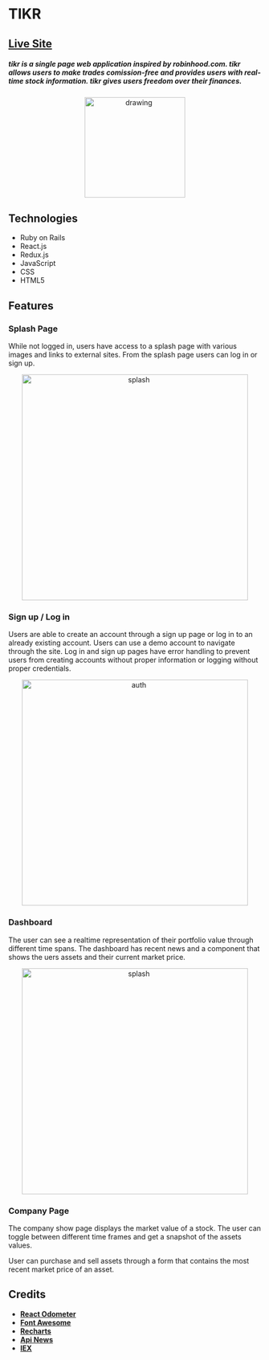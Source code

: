 # TIKR 
## **[Live Site](https://tikr.herokuapp.com)**
##### tikr is a single page web application inspired by robinhood.com. tikr allows users to make trades comission-free and provides users with real-time stock information. tikr gives users freedom over their finances.
<p align="center">
 <img src="https://github.com/pdfernandes/tikr/blob/master/app/assets/images/tenge.png" alt="drawing" width="200"/>
</p>

## Technologies

* Ruby on Rails
* React.js
* Redux.js
* JavaScript
* CSS
* HTML5

## Features 
### Splash Page
While not logged in, users have access to a splash page with various images and links to external sites. From the splash page users can log in or sign up.
<p align='center'>
 <img src='https://github.com/pdfernandes/tikr/blob/master/app/assets/images/tikr_splash_page.gif' alt='splash' width="450"/>
</p>

### Sign up / Log in
Users are able to create an account through a sign up page or log in to an already existing account. Users can use a demo account to navigate through the site. Log in and sign up pages have error handling to prevent users from creating accounts without proper information or logging without proper credentials.
<p align='center'>
 <img src="https://github.com/pdfernandes/tikr/blob/master/app/assets/images/tikr_user_auth.gif" alt="auth" width="450"/>
</p>

### Dashboard
The user can see a realtime representation of their portfolio value through different time spans. The dashboard has recent news and a component that shows the uers assets and their current market price.
<p align='center'>
 <img src="https://github.com/pdfernandes/tikr/blob/master/app/assets/images/tikr_dashboard.gif" alt="splash" width="450"/>
</p>

### Company Page
The company show page displays the market value of a stock. The user can toggle between different time frames and get a snapshot of the assets values.

User can purchase and sell assets through a form that contains the most recent market price of an asset.
## Credits
* **[React Odometer](https://www.npmjs.com/package/react-odometerjs)**
* **[Font Awesome](https://fontawesome.com/?from=io)**
* **[Recharts](http://recharts.org/en-US/)**
* **[Api News](https://newsapi.org/)**
* **[IEX](https://iexcloud.io/)**






